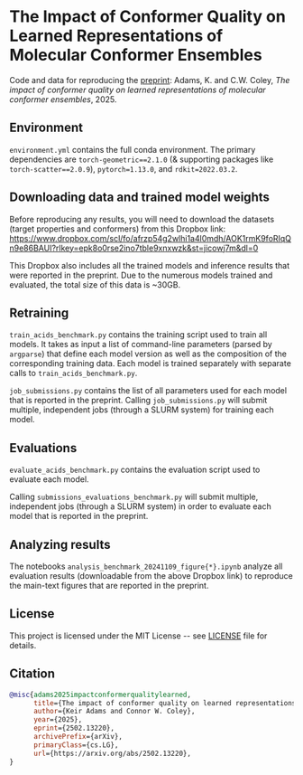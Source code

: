 # The Impact of Conformer Quality on Learned Representations of Molecular Conformer Ensembles
Code and data for reproducing the [preprint](https://arxiv.org/abs/2502.13220): Adams, K. and C.W. Coley, *The impact of conformer quality on learned representations of molecular conformer ensembles*, 2025.

## Environment
`environment.yml` contains the full conda environment. The primary dependencies are `torch-geometric==2.1.0` (& supporting packages like `torch-scatter==2.0.9`), `pytorch=1.13.0`, and `rdkit=2022.03.2`.

## Downloading data and trained model weights
Before reproducing any results, you will need to download the datasets (target properties and conformers) from this Dropbox link: https://www.dropbox.com/scl/fo/afrzp54g2wlhi1a4l0mdh/AOK1rmK9foRIqQn9e86BAUI?rlkey=epk8o0rse2ino7tble9xnxwzk&st=jicowj7m&dl=0

This Dropbox also includes all the trained models and inference results that were reported in the preprint. Due to the numerous models trained and evaluated, the total size of this data is ~30GB.

## Retraining

`train_acids_benchmark.py` contains the training script used to train all models. It takes as input a list of command-line parameters (parsed by `argparse`) that define each model version as well as the composition of the corresponding training data. Each model is trained separately with separate calls to `train_acids_benchmark.py`. 

`job_submissions.py` contains the list of all parameters used for each model that is reported in the preprint. Calling `job_submissions.py` will submit multiple, independent jobs (through a SLURM system) for training each model.

## Evaluations
`evaluate_acids_benchmark.py` contains the evaluation script used to evaluate each model. 

Calling `submissions_evaluations_benchmark.py` will submit multiple, independent jobs (through a SLURM system) in order to evaluate each model that is reported in the preprint.


## Analyzing results
The notebooks `analysis_benchmark_20241109_figure{*}.ipynb` analyze all evaluation results (downloadable from the above Dropbox link) to reproduce the main-text figures that are reported in the preprint.


## License

This project is licensed under the MIT License -- see [LICENSE](./LICENSE) file for details.

## Citation
```bibtex
@misc{adams2025impactconformerqualitylearned,
      title={The impact of conformer quality on learned representations of molecular conformer ensembles}, 
      author={Keir Adams and Connor W. Coley},
      year={2025},
      eprint={2502.13220},
      archivePrefix={arXiv},
      primaryClass={cs.LG},
      url={https://arxiv.org/abs/2502.13220}, 
}
```
